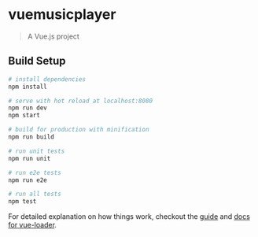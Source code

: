 # vuemusicplayer

> A Vue.js project

## Build Setup

``` bash
# install dependencies
npm install

# serve with hot reload at localhost:8080
npm run dev
npm start

# build for production with minification
npm run build

# run unit tests
npm run unit

# run e2e tests
npm run e2e

# run all tests
npm test
```

For detailed explanation on how things work, checkout the [guide](http://vuejs-templates.github.io/webpack/) and [docs for vue-loader](http://vuejs.github.io/vue-loader).
